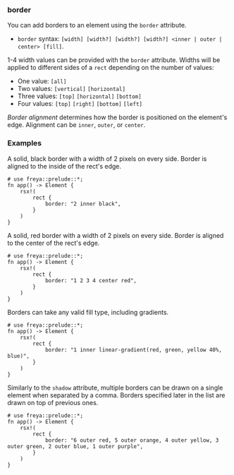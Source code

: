 ### border

You can add borders to an element using the `border` attribute.
- `border` syntax: `[width] [width?] [width?] [width?] <inner | outer | center> [fill]`.

1-4 width values can be provided with the `border` attribute. Widths will be applied to different sides of a `rect` depending on the number of values:
- One value: `[all]`
- Two values: `[vertical]` `[horizontal]`
- Three values: `[top]` `[horizontal]` `[bottom]`
- Four values: `[top]` `[right]` `[bottom]` `[left]`

*Border alignment* determines how the border is positioned on the element's edge. Alignment can be `inner`, `outer`, or `center`.

### Examples

A solid, black border with a width of 2 pixels on every side. Border is aligned to the inside of the rect's edge.

```rust, no_run
# use freya::prelude::*;
fn app() -> Element {
    rsx!(
        rect {
            border: "2 inner black",
        }
    )
}
```

A solid, red border with a width of 2 pixels on every side. Border is aligned to the center of the rect's edge.

```rust, no_run
# use freya::prelude::*;
fn app() -> Element {
    rsx!(
        rect {
            border: "1 2 3 4 center red",
        }
    )
}
```

Borders can take any valid fill type, including gradients.

```rust, no_run
# use freya::prelude::*;
fn app() -> Element {
    rsx!(
        rect {
            border: "1 inner linear-gradient(red, green, yellow 40%, blue)",
        }
    )
}
```

Similarly to the `shadow` attribute, multiple borders can be drawn on a single element when separated by a comma. Borders specified later in the list are drawn on top of previous ones.

```rust, no_run
# use freya::prelude::*;
fn app() -> Element {
    rsx!(
        rect {
            border: "6 outer red, 5 outer orange, 4 outer yellow, 3 outer green, 2 outer blue, 1 outer purple",
        }
    )
}
```
